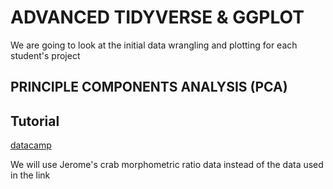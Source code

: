 # ADVANCED TIDYVERSE & GGPLOT

We are going to look at the initial data wrangling and plotting for each student's project

## PRINCIPLE COMPONENTS ANALYSIS (PCA)

## Tutorial

[datacamp](https://www.datacamp.com/tutorial/pca-analysis-r#!)

We will use Jerome's crab morphometric ratio data instead of the data used in the link
